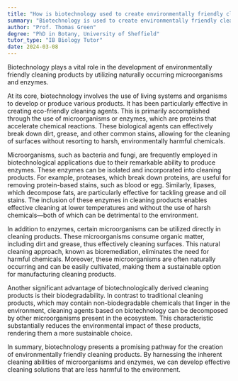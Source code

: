 ```yaml
---
title: "How is biotechnology used to create environmentally friendly cleaning products?"
summary: "Biotechnology is used to create environmentally friendly cleaning products by harnessing naturally occurring microorganisms or enzymes."
author: "Prof. Thomas Green"
degree: "PhD in Botany, University of Sheffield"
tutor_type: "IB Biology Tutor"
date: 2024-03-08
---
```


Biotechnology plays a vital role in the development of environmentally friendly cleaning products by utilizing naturally occurring microorganisms and enzymes.

At its core, biotechnology involves the use of living systems and organisms to develop or produce various products. It has been particularly effective in creating eco-friendly cleaning agents. This is primarily accomplished through the use of microorganisms or enzymes, which are proteins that accelerate chemical reactions. These biological agents can effectively break down dirt, grease, and other common stains, allowing for the cleaning of surfaces without resorting to harsh, environmentally harmful chemicals.

Microorganisms, such as bacteria and fungi, are frequently employed in biotechnological applications due to their remarkable ability to produce enzymes. These enzymes can be isolated and incorporated into cleaning products. For example, proteases, which break down proteins, are useful for removing protein-based stains, such as blood or egg. Similarly, lipases, which decompose fats, are particularly effective for tackling grease and oil stains. The inclusion of these enzymes in cleaning products enables effective cleaning at lower temperatures and without the use of harsh chemicals—both of which can be detrimental to the environment.

In addition to enzymes, certain microorganisms can be utilized directly in cleaning products. These microorganisms consume organic matter, including dirt and grease, thus effectively cleaning surfaces. This natural cleaning approach, known as bioremediation, eliminates the need for harmful chemicals. Moreover, these microorganisms are often naturally occurring and can be easily cultivated, making them a sustainable option for manufacturing cleaning products.

Another significant advantage of biotechnologically derived cleaning products is their biodegradability. In contrast to traditional cleaning products, which may contain non-biodegradable chemicals that linger in the environment, cleaning agents based on biotechnology can be decomposed by other microorganisms present in the ecosystem. This characteristic substantially reduces the environmental impact of these products, rendering them a more sustainable choice.

In summary, biotechnology presents a promising pathway for the creation of environmentally friendly cleaning products. By harnessing the inherent cleaning abilities of microorganisms and enzymes, we can develop effective cleaning solutions that are less harmful to the environment.
    